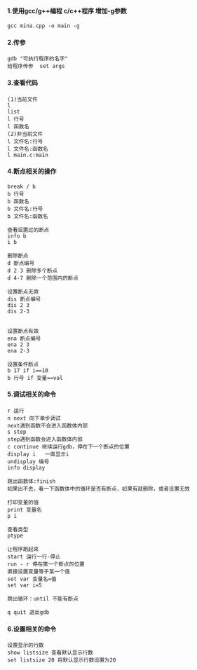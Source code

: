 #### 1.使用gcc/g++编程 c/c++程序 增加-g参数 

```
gcc mina.cpp -o main -g
```

#### 2.传参
```
gdb "可执行程序的名字"
给程序传参  set args
```
#### 3.查看代码
```
(1)当前文件
l 
list
l 行号
l 函数名
(2)非当前文件
l 文件名:行号
l 文件名:函数名
l main.c:main
```

#### 4.断点相关的操作
```
break / b
b 行号
b 函数名
b 文件名:行号
b 文件名:函数名

查看设置过的断点
info b
i b

删除断点
d 断点编号
d 2 3 删除多个断点
d 4-7 删除一个范围内的断点

设置断点无效
dis 断点编号
dis 2 3
dis 2-3


设置断点有效
ena 断点编号
ena 2 3
ena 2-3

设置条件断点
b 17 if i==10
b 行号 if 变量==val
```

#### 5.调试相关的命令
```
r 运行
n next 向下单步调试
next遇到函数不会进入函数体内部
s step
step遇到函数会进入函数体内部
c continue 继续运行gdb，停在下一个断点的位置
display i   一直显示i
undisplay 编号
info display

跳出函数体:finish
如果出不去，看一下函数体中的循环是否有断点，如果有就删除，或者设置无效

打印变量的值
print 变量名
p i

查看类型 
ptype

让程序跑起来
start 运行一行-停止
run - r 停在第一个断点的位置
直接设置变量等于某一个值
set var 变量名=值
set var i=5

跳出循环：until 不能有断点

q quit 退出gdb
```

#### 6.设置相关的命令
```
设置显示的行数
show listsize 查看默认显示行数
set listsize 20 将默认显示行数设置为20
```
